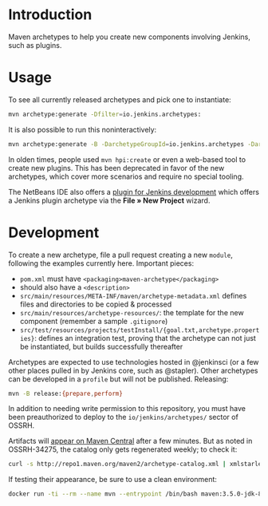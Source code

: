 # Introduction

Maven archetypes to help you create new components involving Jenkins, such as plugins.

# Usage

To see all currently released archetypes and pick one to instantiate:

```sh
mvn archetype:generate -Dfilter=io.jenkins.archetypes:
```

It is also possible to run this noninteractively:

```sh
mvn archetype:generate -B -DarchetypeGroupId=io.jenkins.archetypes -DarchetypeArtifactId=empty-plugin -DarchetypeVersion=1.1 -DartifactId=somefeature
```

In olden times, people used `mvn hpi:create` or even a web-based tool to create new plugins.
This has been deprecated in favor of the new archetypes, which cover more scenarios and require no special tooling.

The NetBeans IDE also offers a [plugin for Jenkins development](https://github.com/stapler/netbeans-stapler-plugin/blob/master/README.md) which offers a Jenkins plugin archetype via the **File » New Project** wizard.

# Development

To create a new archetype, file a pull request creating a new `module`, following the examples currently here. Important pieces:

* `pom.xml` must have `<packaging>maven-archetype</packaging>`
* should also have a `<description>`
* `src/main/resources/META-INF/maven/archetype-metadata.xml` defines files and directories to be copied & processed
* `src/main/resources/archetype-resources/`: the template for the new component (remember a sample `.gitignore`)
* `src/test/resources/projects/testInstall/{goal.txt,archetype.properties}`: defines an integration test, proving that the archetype can not just be instantiated, but builds successfully thereafter

Archetypes are expected to use technologies hosted in @jenkinsci (or a few other places pulled in by Jenkins core, such as @stapler).
Other archetypes can be developed in a `profile` but will not be published.
Releasing:

```sh
mvn -B release:{prepare,perform}
```

In addition to needing write permission to this repository, you must have been preauthorized to deploy to the `io/jenkins/archetypes/` sector of OSSRH.

Artifacts will [appear on Maven Central](http://repo1.maven.org/maven2/io/jenkins/archetypes/) after a few minutes.
But as noted in OSSRH-34275, the catalog only gets regenerated weekly; to check it:

```sh
curl -s http://repo1.maven.org/maven2/archetype-catalog.xml | xmlstarlet sel -R -I -t -c '//archetype[groupId="io.jenkins.archetypes"]'
```

If testing their appearance, be sure to use a clean environment:

```sh
docker run -ti --rm --name mvn --entrypoint /bin/bash maven:3.5.0-jdk-8
```
